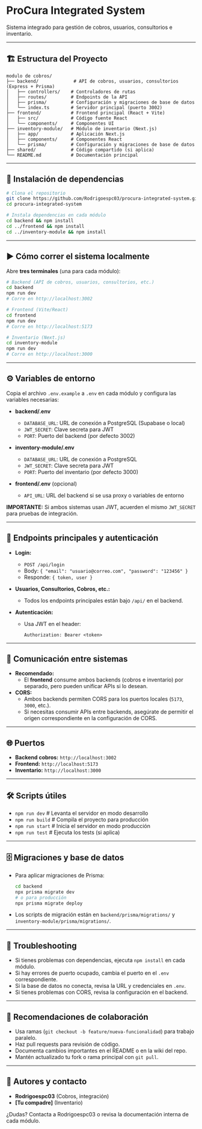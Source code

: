 # ProCura Integrated System

Sistema integrado para gestión de cobros, usuarios, consultorios e inventario.

---

## 🏗️ Estructura del Proyecto

```
modulo de cobros/
├── backend/             # API de cobros, usuarios, consultorios (Express + Prisma)
│   ├── controllers/    # Controladores de rutas
│   ├── routes/         # Endpoints de la API
│   ├── prisma/         # Configuración y migraciones de base de datos
│   └── index.ts        # Servidor principal (puerto 3002)
├── frontend/           # Frontend principal (React + Vite)
│   ├── src/            # Código fuente React
│   └── components/     # Componentes UI
├── inventory-module/   # Módulo de inventario (Next.js)
│   ├── app/            # Aplicación Next.js
│   ├── components/     # Componentes React
│   └── prisma/         # Configuración y migraciones de base de datos
├── shared/             # Código compartido (si aplica)
└── README.md           # Documentación principal
```

---

## 🚀 Instalación de dependencias

```sh
# Clona el repositorio
git clone https://github.com/Rodrigoespc03/procura-integrated-system.git
cd procura-integrated-system

# Instala dependencias en cada módulo
cd backend && npm install
cd ../frontend && npm install
cd ../inventory-module && npm install
```

---

## ▶️ Cómo correr el sistema localmente

Abre **tres terminales** (una para cada módulo):

```sh
# Backend (API de cobros, usuarios, consultorios, etc.)
cd backend
npm run dev
# Corre en http://localhost:3002

# Frontend (Vite/React)
cd frontend
npm run dev
# Corre en http://localhost:5173

# Inventario (Next.js)
cd inventory-module
npm run dev
# Corre en http://localhost:3000
```

---

## ⚙️ Variables de entorno

Copia el archivo `.env.example` a `.env` en cada módulo y configura las variables necesarias:

- **backend/.env**
  - `DATABASE_URL`: URL de conexión a PostgreSQL (Supabase o local)
  - `JWT_SECRET`: Clave secreta para JWT
  - `PORT`: Puerto del backend (por defecto 3002)

- **inventory-module/.env**
  - `DATABASE_URL`: URL de conexión a PostgreSQL
  - `JWT_SECRET`: Clave secreta para JWT
  - `PORT`: Puerto del inventario (por defecto 3000)

- **frontend/.env** (opcional)
  - `API_URL`: URL del backend si se usa proxy o variables de entorno

**IMPORTANTE:**
Si ambos sistemas usan JWT, acuerden el mismo `JWT_SECRET` para pruebas de integración.

---

## 🔑 Endpoints principales y autenticación

- **Login:**
  - `POST /api/login`
  - Body: `{ "email": "usuario@correo.com", "password": "123456" }`
  - Responde: `{ token, user }`

- **Usuarios, Consultorios, Cobros, etc.:**
  - Todos los endpoints principales están bajo `/api/` en el backend.

- **Autenticación:**
  - Usa JWT en el header:
    ```
    Authorization: Bearer <token>
    ```

---

## 🔗 Comunicación entre sistemas

- **Recomendado:**
  - El **frontend** consume ambos backends (cobros e inventario) por separado, pero pueden unificar APIs si lo desean.
- **CORS:**
  - Ambos backends permiten CORS para los puertos locales (`5173`, `3000`, etc.).
  - Si necesitas consumir APIs entre backends, asegúrate de permitir el origen correspondiente en la configuración de CORS.

---

## 🌐 Puertos

- **Backend cobros:** `http://localhost:3002`
- **Frontend:** `http://localhost:5173`
- **Inventario:** `http://localhost:3000`

---

## 🛠 Scripts útiles

- `npm run dev`         # Levanta el servidor en modo desarrollo
- `npm run build`       # Compila el proyecto para producción
- `npm run start`       # Inicia el servidor en modo producción
- `npm run test`        # Ejecuta los tests (si aplica)

---

## 🗄️ Migraciones y base de datos

- Para aplicar migraciones de Prisma:
  ```sh
  cd backend
  npx prisma migrate dev
  # o para producción
  npx prisma migrate deploy
  ```
- Los scripts de migración están en `backend/prisma/migrations/` y `inventory-module/prisma/migrations/`.

---

## 🧩 Troubleshooting

- Si tienes problemas con dependencias, ejecuta `npm install` en cada módulo.
- Si hay errores de puerto ocupado, cambia el puerto en el `.env` correspondiente.
- Si la base de datos no conecta, revisa la URL y credenciales en `.env`.
- Si tienes problemas con CORS, revisa la configuración en el backend.

---

## 🤝 Recomendaciones de colaboración

- Usa ramas (`git checkout -b feature/nueva-funcionalidad`) para trabajo paralelo.
- Haz pull requests para revisión de código.
- Documenta cambios importantes en el README o en la wiki del repo.
- Mantén actualizado tu fork o rama principal con `git pull`.

---

## 👥 Autores y contacto

- **Rodrigoespc03** (Cobros, integración)
- **[Tu compadre]** (Inventario)

¿Dudas? Contacta a Rodrigoespc03 o revisa la documentación interna de cada módulo. 
